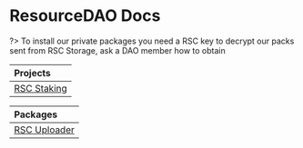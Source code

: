 <!-- omit in toc -->
# ResourceDAO Docs

?> To install our private packages you need a RSC key to decrypt our packs sent from RSC Storage, ask a DAO member how to obtain

| Projects |
|:--	|
| [RSC Staking](/projects/rsc-staking) |

| Packages |
|:--	|
| [RSC Uploader](/packages/rsc-uploader/) |


<!-- omit in toc -->
